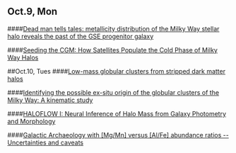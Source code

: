 ## Oct.9, Mon
####[Dead man tells tales: metallicity distribution of the Milky Way stellar halo reveals the past of the GSE progenitor galaxy](https://arxiv.org/abs/2310.05287)

####[Seeding the CGM: How Satellites Populate the Cold Phase of Milky Way Halos](https://arxiv.org/abs/2310.04404)


##Oct.10, Tues
####[Low-mass globular clusters from stripped dark matter halos](https://arxiv.org/abs/2310.03790)

####[Identifying the possible ex-situ origin of the globular clusters of the Milky Way: A kinematic study](https://arxiv.org/abs/2310.04492)

####[HALOFLOW I: Neural Inference of Halo Mass from Galaxy Photometry and Morphology](https://arxiv.org/abs/2310.04503)


####[Galactic Archaeology with [Mg/Mn] versus [Al/Fe] abundance ratios -- Uncertainties and caveats](https://arxiv.org/abs/2310.04530)